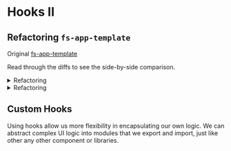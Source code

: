 # Hooks II

## Refactoring `fs-app-template`

Original [fs-app-template](https://github.com/FullstackAcademy/fs-app-template)

Read through the diffs to see the side-by-side comparison.

<details>
  <summary>Refactoring</summary>
![img](./img/refactor2.png)
</details>
<details>
  <summary>Refactoring</summary>
![img](./img/refactor1.png)
</details>

## Custom Hooks

Using hooks allow us more flexibility in encapsulating our own logic. We can abstract complex UI logic into modules that we export and import, just like other any other component or libraries.
